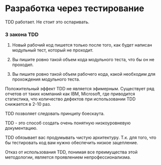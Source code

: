 # Разработка через тестирование

TDD работает. Не стоит это оспаривать.

### 3 закона TDD

1. Новый рабочий код пишется только после того, как будет написан модульный тест, который не проходит.

2. Вы пишите ровно такой объем кода модульного теста, что бы он не проходил.

3. Вы пишите ровно такой объем рабочего кода, какой необходим для прохождения модульного теста.

Положительный эффект TDD не является эфимерным. Существует ряд отчетов от таких компаний как IBM, Microsoft, где приводится статистика, что количество дефектов при использовании TDD снижается в 2-10 раз.

TDD позволяет следовать принципу боескаута.

TDD - это способ создать очень понятную низкоуровневую документацию.

TDD обязывает вас продумывать чистую архитектуру. Т.к. для того, что бы тестировать код вам нужно обеспечить низкое зацепление.

Отказ от использования TDD, понимая все преимущества этой методологии, является проявлением непрофессионализма.
